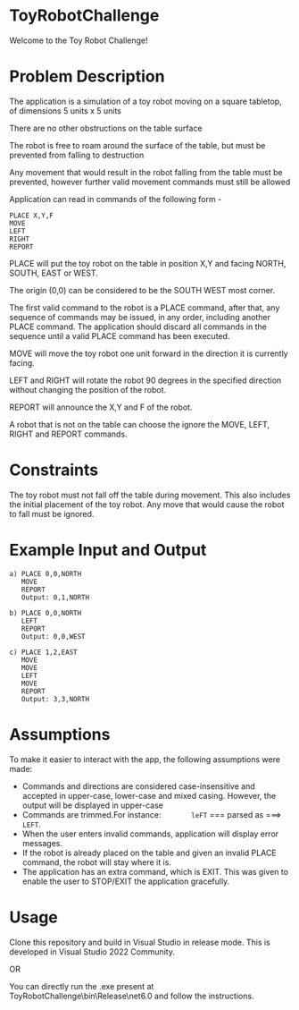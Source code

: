 # ToyRobotChallenge
Welcome to the Toy Robot Challenge!

# Problem Description
The application is a simulation of a toy robot moving on a square tabletop, of dimensions 5 units x 5 units

There are no other obstructions on the table surface

The robot is free to roam around the surface of the table, but must be prevented from falling to destruction

Any movement that would result in the robot falling from the table must be prevented, however further valid movement commands must still be allowed

Application can read in commands of the following form -
```
PLACE X,Y,F
MOVE
LEFT
RIGHT
REPORT
```

PLACE will put the toy robot on the table in position X,Y and facing NORTH, SOUTH, EAST or WEST.

The origin (0,0) can be considered to be the SOUTH WEST most corner.

The first valid command to the robot is a PLACE command, after that, any sequence of commands may be issued, in any order, including another PLACE command. The application should discard all commands in the sequence until a valid PLACE command has been executed.

MOVE will move the toy robot one unit forward in the direction it is currently facing.

LEFT and RIGHT will rotate the robot 90 degrees in the specified direction without changing the position of the robot.

REPORT will announce the X,Y and F of the robot.

A robot that is not on the table can choose the ignore the MOVE, LEFT, RIGHT and REPORT commands.

# Constraints 
The toy robot must not fall off the table during movement. This also includes the initial placement of the toy robot. Any move that would cause the robot to fall must be ignored.

# Example Input and Output
```
a) PLACE 0,0,NORTH
   MOVE
   REPORT
   Output: 0,1,NORTH

b) PLACE 0,0,NORTH
   LEFT
   REPORT
   Output: 0,0,WEST

c) PLACE 1,2,EAST
   MOVE
   MOVE
   LEFT
   MOVE
   REPORT
   Output: 3,3,NORTH
```
# Assumptions
To make it easier to interact with the app, the following assumptions were made:
* Commands and directions are considered case-insensitive and accepted in upper-case, lower-case and mixed casing. However, the output will be displayed in upper-case
* Commands are trimmed.For instance:
`        leFT `   === parsed as ===>   `LEFT`.
* When the user enters invalid commands, application will display error messages.
* If the robot is already placed on the table and given an invalid PLACE command, the robot will stay where it is.
* The application has an extra command, which is EXIT. This was given to enable the user to STOP/EXIT the application gracefully.

# Usage

Clone this repository and build in Visual Studio in release mode. This is developed in Visual Studio 2022 Community.

OR

You can directly run the .exe present at ToyRobotChallenge\bin\Release\net6.0 and follow the instructions.

  





 
